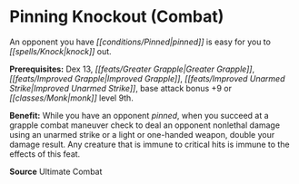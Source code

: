 ﻿---
cssclass: [feats]

---
# Pinning Knockout (Combat)

An opponent you have _[[conditions/Pinned|pinned]]_ is easy for you to _[[spells/Knock|knock]]_ out.

**Prerequisites:** Dex 13, _[[feats/Greater Grapple|Greater Grapple]]_, _[[feats/Improved Grapple|Improved Grapple]]_, _[[feats/Improved Unarmed Strike|Improved Unarmed Strike]]_, base attack bonus +9 or _[[classes/Monk|monk]]_ level 9th.

**Benefit:** While you have an opponent _pinned_, when you succeed at a grapple combat maneuver check to deal an opponent nonlethal damage using an unarmed strike or a light or one-handed weapon, double your damage result. Any creature that is immune to critical hits is immune to the effects of this feat.

**Source** Ultimate Combat